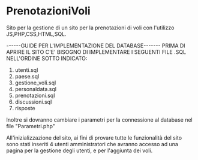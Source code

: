# PrenotazioniVoli
Sito per la gestione di un sito per la prenotazioni di voli con l'utilizzo JS,PHP,CSS,HTML,SQL.

------GUIDE PER L'IMPLEMENTAZIONE DEL DATABASE-------
PRIMA DI APRIRE IL SITO C'E' BISOGNO DI IMPLEMENTARE I SEGUENTI FILE .SQL NELL'ORDINE SOTTO INDICATO:
1. utenti.sql
2. paese.sql
3. gestione_voli.sql
4. personaldata.sql
5. prenotazioni.sql
6. discussioni.sql
7. risposte

Inoltre si dovranno cambiare i parametri per la connessione al database nel file "Parametri.php"

All'inizializzazione del sito, ai fini di provare tutte le funzionalità del sito sono stati inseriti 4 utenti amministratori che avranno accesso 
ad una pagina per la gestione degli utenti, e per l'aggiunta dei voli.



